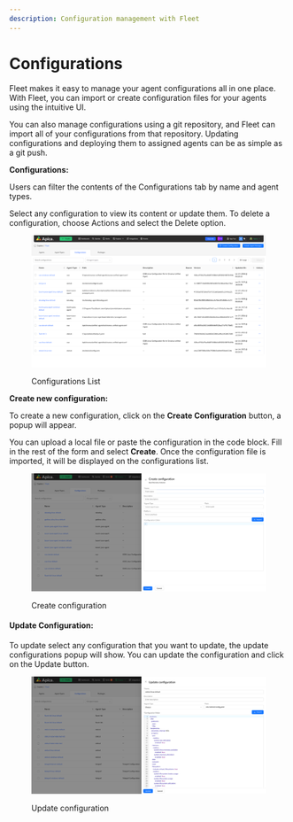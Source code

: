 ```yaml
---
description: Configuration management with Fleet
---
```


# Configurations

Fleet makes it easy to manage your agent configurations all in one place. With Fleet, you can import or create configuration files for your agents using the intuitive UI.

You can also manage configurations using a git repository, and Fleet can import all of your configurations from that repository. Updating configurations and deploying them to assigned agents can be as simple as a git push.

**Configurations:**

Users can filter the contents of the Configurations tab by name and agent types.

Select any configuration to view its content or update them. To delete a configuration, choose Actions and select the Delete option.&#x20;

<figure><img src="../.gitbook/assets/Screenshot 2025-01-15 at 14-28-41 Fleet.png" alt=""><figcaption><p>Configurations List</p></figcaption></figure>

**Create new configuration:**

To create a new configuration, click on the **Create Configuration** button, a popup will appear. &#x20;

You can upload a local file or paste the configuration in the code block. Fill in the rest of the form and select **Create**.  Once the configuration file is imported, it will be displayed on the configurations list.&#x20;

<figure><img src="../.gitbook/assets/image (500).png" alt=""><figcaption><p>Create configuration</p></figcaption></figure>

#### **Update Configuration:**

To update select any configuration that you want to update, the update configurations popup will show. You can update the configuration and click on the Update button. &#x20;

<figure><img src="../.gitbook/assets/image (501).png" alt=""><figcaption><p>Update configuration</p></figcaption></figure>
